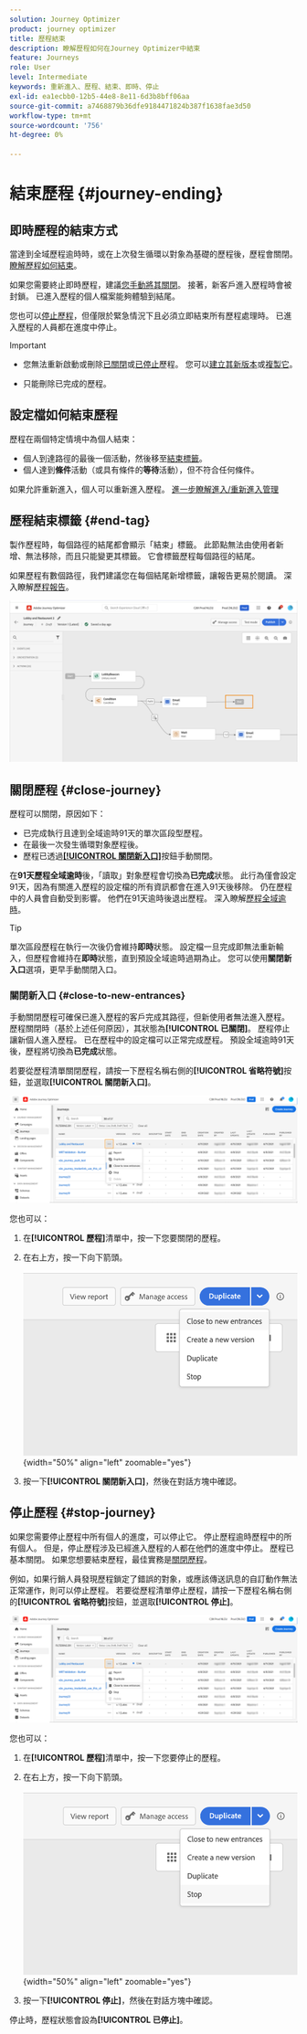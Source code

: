```yaml
---
solution: Journey Optimizer
product: journey optimizer
title: 歷程結束
description: 瞭解歷程如何在Journey Optimizer中結束
feature: Journeys
role: User
level: Intermediate
keywords: 重新進入、歷程、結束、即時、停止
exl-id: ea1ecbb0-12b5-44e8-8e11-6d3b8bff06aa
source-git-commit: a7468879b36dfe9184471824b387f1638fae3d50
workflow-type: tm+mt
source-wordcount: '756'
ht-degree: 0%

---
```


# 結束歷程 {#journey-ending}

## 即時歷程的結束方式

當達到全域歷程逾時時，或在上次發生循環以對象為基礎的歷程後，歷程會關閉。 [瞭解歷程如何結束](#close-journey)。

如果您需要終止即時歷程，建議[您手動將其關閉](#close-to-new-entrances)。 接著，新客戶進入歷程時會被封鎖。 已進入歷程的個人檔案能夠體驗到結尾。

您也可以[停止歷程](#stop-journey)，但僅限於緊急情況下且必須立即結束所有歷程處理時。 已進入歷程的人員都在進度中停止。

>[!IMPORTANT]
>
>* 您無法重新啟動或刪除[已關閉](#close-journey)或[已停止](#stop-journey)歷程。 您可以[建立其新版本](publishing-the-journey.md#journey-versions-journey-versions)或[複製它](journey-ui.md#duplicate-a-journey-duplicate-a-journey)。
>
>* 只能刪除已完成的歷程。

## 設定檔如何結束歷程

歷程在兩個特定情境中為個人結束：

* 個人到達路徑的最後一個活動，然後移至[結束標籤](#end-tag)。
* 個人達到&#x200B;**條件**&#x200B;活動（或具有條件的&#x200B;**等待**&#x200B;活動），但不符合任何條件。

如果允許重新進入，個人可以重新進入歷程。 [進一步瞭解進入/重新進入管理](../building-journeys/journey-properties.md#entrance)

## 歷程結束標籤 {#end-tag}

製作歷程時，每個路徑的結尾都會顯示「結束」標籤。 此節點無法由使用者新增、無法移除，而且只能變更其標籤。 它會標籤歷程每個路徑的結尾。

如果歷程有數個路徑，我們建議您在每個結尾新增標籤，讓報告更易於閱讀。 深入瞭解[歷程報告](../reports/live-report.md)。

![](assets/journey-end.png)

## 關閉歷程 {#close-journey}

歷程可以關閉，原因如下：

* 已完成執行且達到全域逾時91天的單次區段型歷程。
* 在最後一次發生循環對象歷程後。
* 歷程已透過[**[!UICONTROL 關閉新入口]**](#close-to-new-entrances)按鈕手動關閉。

在&#x200B;**91天歷程全域逾時**&#x200B;後，「讀取」對象歷程會切換為&#x200B;**已完成**&#x200B;狀態。 此行為僅會設定91天，因為有關進入歷程的設定檔的所有資訊都會在進入91天後移除。 仍在歷程中的人員會自動受到影響。 他們在91天逾時後退出歷程。  深入瞭解[歷程全域逾時](../building-journeys/journey-properties.md#global_timeout)。

>[!TIP]
>
>單次區段歷程在執行一次後仍會維持&#x200B;**即時**&#x200B;狀態。 設定檔一旦完成即無法重新輸入，但歷程會維持在&#x200B;**即時**&#x200B;狀態，直到預設全域逾時過期為止。 您可以使用&#x200B;**關閉新入口**&#x200B;選項，更早手動關閉入口。

### 關閉新入口 {#close-to-new-entrances}

手動關閉歷程可確保已進入歷程的客戶完成其路徑，但新使用者無法進入歷程。 歷程關閉時（基於上述任何原因），其狀態為&#x200B;**[!UICONTROL 已關閉]**。 歷程停止讓新個人進入歷程。 已在歷程中的設定檔可以正常完成歷程。 預設全域逾時91天後，歷程將切換為&#x200B;**已完成**&#x200B;狀態。

若要從歷程清單關閉歷程，請按一下歷程名稱右側的&#x200B;**[!UICONTROL 省略符號]**&#x200B;按鈕，並選取&#x200B;**[!UICONTROL 關閉新入口]**。

![](assets/journey-finish-quick-action.png)

您也可以：

1. 在&#x200B;**[!UICONTROL 歷程]**&#x200B;清單中，按一下您要關閉的歷程。
1. 在右上方，按一下向下箭頭。

   ![](assets/finish_drop_down_list.png){width="50%" align="left" zoomable="yes"}

1. 按一下&#x200B;**[!UICONTROL 關閉新入口]**，然後在對話方塊中確認。




## 停止歷程 {#stop-journey}

如果您需要停止歷程中所有個人的進度，可以停止它。 停止歷程逾時歷程中的所有個人。 但是，停止歷程涉及已經進入歷程的人都在他們的進度中停止。 歷程已基本關閉。 如果您想要結束歷程，最佳實務是[關閉歷程](#close-journey)。


例如，如果行銷人員發現歷程鎖定了錯誤的對象，或應該傳送訊息的自訂動作無法正常運作，則可以停止歷程。 若要從歷程清單停止歷程，請按一下歷程名稱右側的&#x200B;**[!UICONTROL 省略符號]**&#x200B;按鈕，並選取&#x200B;**[!UICONTROL 停止]**。

![](assets/journey-finish-quick-action.png)

您也可以：

1. 在&#x200B;**[!UICONTROL 歷程]**&#x200B;清單中，按一下您要停止的歷程。
1. 在右上方，按一下向下箭頭。

   ![](assets/finish_drop_down_list2.png){width="50%" align="left" zoomable="yes"}

1. 按一下&#x200B;**[!UICONTROL 停止]**，然後在對話方塊中確認。

停止時，歷程狀態會設為&#x200B;**[!UICONTROL 已停止]**。
